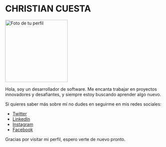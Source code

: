 <div>
    <h1>CHRISTIAN CUESTA</h1>
    <img src="https://avatars.githubusercontent.com/u/68315321?v=4" alt="Foto de tu perfil" width="200" height="200">
    <p>Hola, soy un desarrollador de software. Me encanta trabajar en proyectos innovadores y desafiantes, y siempre estoy buscando aprender algo nuevo.</p>
    <p>Si quieres saber más sobre mí no dudes en seguirme en mis redes sociales:</p>
    <ul>
        <li><a href="https://twitter.com/chriscuesta02">Twitter</a></li>
        <li><a href="https://www.linkedin.com/in/christian-cuesta/">LinkedIn</a></li>
        <li><a href="https://www.instagram.com/chriscuesta1/">Instagram</a></li>
        <li><a href="https://www.facebook.com/christian.cuesta1">Facebook</a></li>
    </ul>
    <p>Gracias por visitar mi perfil, espero verte de nuevo pronto.</p>
</div>
